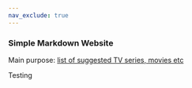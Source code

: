 ```yaml
---
nav_exclude: true
---
```


### Simple Markdown Website

Main purpose:  [list of suggested TV series, movies etc](bas\index.md)

Testing
